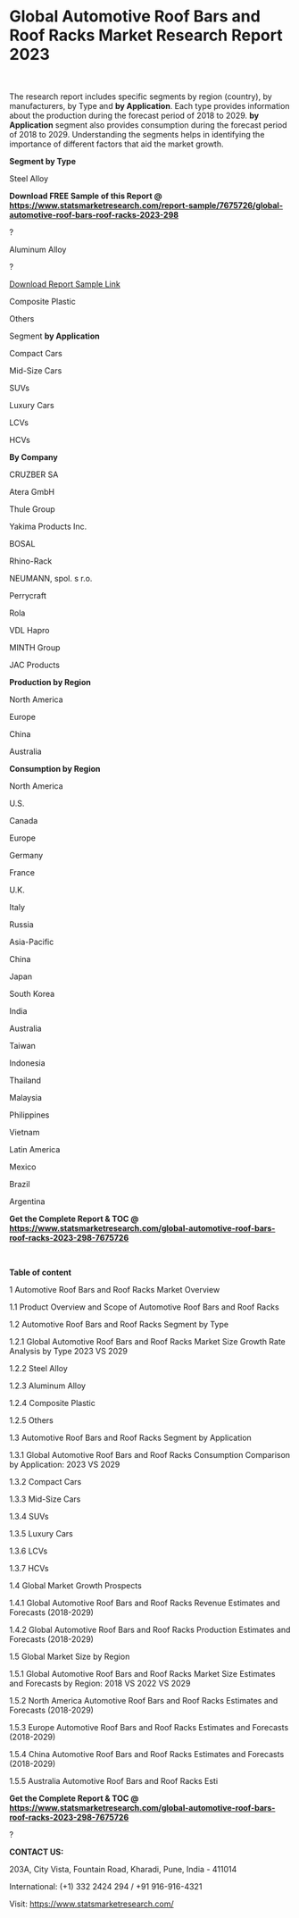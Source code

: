 <h1>Global Automotive Roof Bars and Roof Racks Market Research Report 2023</h1><br/><p>The research report includes specific segments by region (country), by manufacturers, by Type and <strong>by Application</strong>. Each type provides information about the production during the forecast period of 2018 to 2029. <strong>by Application</strong> segment also provides consumption during the forecast period of 2018 to 2029. Understanding the segments helps in identifying the importance of different factors that aid the market growth.</p>
 
 
 
 <p><strong>Segment by Type</strong></p>
 
 
 
 <p>Steel Alloy</p>
 
 
 
 <div><b>Download FREE Sample of this Report @ <a href="https://www.statsmarketresearch.com/download-free-sample/7675726/global-automotive-roof-bars-roof-racks-2023-298">https://www.statsmarketresearch.com/report-sample/7675726/global-automotive-roof-bars-roof-racks-2023-298</a></b></div>
 
 
 
 <p>? </p>
 
 
 
 <p>Aluminum Alloy</p>
 
 
 
 <p>? </p>
 
 
 
 <p><a href="https://www.statsmarketresearch.com/download-free-sample/7675726/global-automotive-roof-bars-roof-racks-2023-298">Download Report Sample Link</a></p>
 
 
 
 <p>Composite Plastic</p>
 
 
 
 <p>Others</p>
 
 
 
 <p>Segment <strong>by Application</strong></p>
 
 
 
 <p>Compact Cars</p>
 
 
 
 <p>Mid-Size Cars</p>
 
 
 
 <p>SUVs</p>
 
 
 
 <p>Luxury Cars</p>
 
 
 
 <p>LCVs</p>
 
 
 
 <p>HCVs</p>
 
 
 
 <p><strong>By Company</strong></p>
 
 
 
 <p>CRUZBER SA</p>
 
 
 
 <p>Atera GmbH</p>
 
 
 
 <p>Thule Group</p>
 
 
 
 <p>Yakima Products Inc.</p>
 
 
 
 <p>BOSAL</p>
 
 
 
 <p>Rhino-Rack</p>
 
 
 
 <p>NEUMANN, spol. s r.o.</p>
 
 
 
 <p>Perrycraft</p>
 
 
 
 <p>Rola</p>
 
 
 
 <p>VDL Hapro</p>
 
 
 
 <p>MINTH Group</p>
 
 
 
 <p>JAC Products</p>
 
 
 
 <p><strong>Production by Region</strong></p>
 
 
 
 <p>North America</p>
 
 
 
 <p>Europe</p>
 
 
 
 <p>China</p>
 
 
 
 <p>Australia</p>
 
 
 
 <p><strong>Consumption by Region</strong></p>
 
 
 
 <p>North America</p>
 
 
 
 <p>U.S.</p>
 
 
 
 <p>Canada</p>
 
 
 
 <p>Europe</p>
 
 
 
 <p>Germany</p>
 
 
 
 <p>France</p>
 
 
 
 <p>U.K.</p>
 
 
 
 <p>Italy</p>
 
 
 
 <p>Russia</p>
 
 
 
 <p>Asia-Pacific</p>
 
 
 
 <p>China</p>
 
 
 
 <p>Japan</p>
 
 
 
 <p>South Korea</p>
 
 
 
 <p>India</p>
 
 
 
 <p>Australia</p>
 
 
 
 <p>Taiwan</p>
 
 
 
 <p>Indonesia</p>
 
 
 
 <p>Thailand</p>
 
 
 
 <p>Malaysia</p>
 
 
 
 <p>Philippines</p>
 
 
 
 <p>Vietnam</p>
 
 
 
 <p>Latin America</p>
 
 
 
 <p>Mexico</p>
 
 
 
 <p>Brazil</p>
 
 
 
 <p>Argentina</p>
 
 
 
 <div><b>Get the Complete Report & TOC @ <a href="https://www.statsmarketresearch.com/global-automotive-roof-bars-roof-racks-2023-298-7675726">https://www.statsmarketresearch.com/global-automotive-roof-bars-roof-racks-2023-298-7675726</a></b></div>
 
 
 
 <p><br />
 
 <b>Table of content</b></p>
 
 
 
 <p>1 Automotive Roof Bars and Roof Racks Market Overview<br />
 
 1.1 Product Overview and Scope of Automotive Roof Bars and Roof Racks<br />
 
 1.2 Automotive Roof Bars and Roof Racks Segment by Type<br />
 
 1.2.1 Global Automotive Roof Bars and Roof Racks Market Size Growth Rate Analysis by Type 2023 VS 2029<br />
 
 1.2.2 Steel Alloy<br />
 
 1.2.3 Aluminum Alloy<br />
 
 1.2.4 Composite Plastic<br />
 
 1.2.5 Others<br />
 
 1.3 Automotive Roof Bars and Roof Racks Segment by Application<br />
 
 1.3.1 Global Automotive Roof Bars and Roof Racks Consumption Comparison by Application: 2023 VS 2029<br />
 
 1.3.2 Compact Cars<br />
 
 1.3.3 Mid-Size Cars<br />
 
 1.3.4 SUVs<br />
 
 1.3.5 Luxury Cars<br />
 
 1.3.6 LCVs<br />
 
 1.3.7 HCVs<br />
 
 1.4 Global Market Growth Prospects<br />
 
 1.4.1 Global Automotive Roof Bars and Roof Racks Revenue Estimates and Forecasts (2018-2029)<br />
 
 1.4.2 Global Automotive Roof Bars and Roof Racks Production Estimates and Forecasts (2018-2029)<br />
 
 1.5 Global Market Size by Region<br />
 
 1.5.1 Global Automotive Roof Bars and Roof Racks Market Size Estimates and Forecasts by Region: 2018 VS 2022 VS 2029<br />
 
 1.5.2 North America Automotive Roof Bars and Roof Racks Estimates and Forecasts (2018-2029)<br />
 
 1.5.3 Europe Automotive Roof Bars and Roof Racks Estimates and Forecasts (2018-2029)<br />
 
 1.5.4 China Automotive Roof Bars and Roof Racks Estimates and Forecasts (2018-2029)<br />
 
 1.5.5 Australia Automotive Roof Bars and Roof Racks Esti</p>
 
 
 
 <div><b>Get the Complete Report & TOC @ <a href="https://www.statsmarketresearch.com/global-automotive-roof-bars-roof-racks-2023-298-7675726">https://www.statsmarketresearch.com/global-automotive-roof-bars-roof-racks-2023-298-7675726</a></b></div>
 
 
 
 <p>? </p>
 
 
 
 <p><b>CONTACT US:</b><br />
 
 203A, City Vista, Fountain Road, Kharadi, Pune, India - 411014<br />
 
 International: (+1) 332 2424 294 / +91 916-916-4321<br />
 
 Visit: <a href="https://www.statsmarketresearch.com/">https://www.statsmarketresearch.com/</a></p>